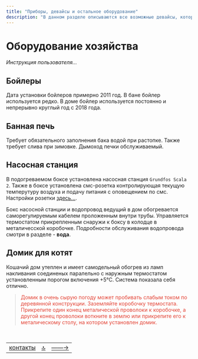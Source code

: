 ```yaml
---
title: "Приборы, девайсы и остальное оборудование"
description: "В данном разделе описываются все возможные девайсы, которые имеются в распоряжении данного хозяйства"
---
```


<div class="navi"><nav id="navi"><!-- js --></nav></div>

# Оборудование хозяйства

*Инструкция пользователя…*


## Бойлеры

Дата установки бойлеров примерно 2011 год. В бане бойлер используется редко. В доме бойлер используется постоянно и непрерывно круглый год с 2018 года.

## Банная печь

Требует обязательного заполнения бака водой при растопке. Также требует слива при зимовке. Дымоход печки обслуживаемый. 

## Насосная станция

В подогреваемом боксе установлена насосная станция `Grundfos Scala 2`. Также в боксе установлена смс-розетка контролирующая текущую темперутуру воздуха и подачу питания с оповещением по смс. Настройки розетки [здесь…](assets/pdf/sms-socket-megafon.pdf).

Бокс насосной станции и водопровод ведущий в дом обогревается саморегулируемым кабелем проложенным внутри трубы. Управляется термостатом прикрепленным снаружи к боксу в колодце в металичесской коробочке. Подробности обслуживания водопровода смотри в разделе - **вода**.

## Домик для котят

Кошачий дом утеплен и имеет самодельный обогрев из ламп накливания соединеных паралельно с наружным термостатом установленным порогом включения +5°С. Система показала себя отлично.

><span style="color: #e34234;">Домик в очень сырую погоду может пробивать слабым током по деревянной конструкции. Заземляйте коробочку термостата. Прикрепите один конец металической проволоки к коробочке, а другой конец проволоки воткните в землю или прикрепите его к металическому столу, на котором установлен домик.



<script src="assets/js/navi.js"></script>

<!--pagination_start-->
<br>

 |||| 
 |:---|:---:|---:| 
 [контакты](004-gaz.md)|[ 🔝 ](#)|[——→](006-kraski.md) 

 <br>
<!--pagination_end-->
